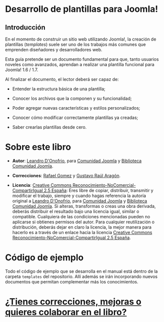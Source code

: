 # Desarrollo de plantillas para Joomla!



## Introducción

En el momento de construir un sitio web utilizando Joomla!, la creación de plantillas (*templates*) suele ser uno de los trabajos más comunes que emprenden diseñadores y desarrolladores web.

Esta guía pretende ser un documento fundamental para que, tanto usuarios noveles como avanzados, aprendan a realizar una plantilla funcional para Joomla! 1.6 / 1.7.

Al finalizar el documento, el lector deberá ser capaz de:


* Entender la estructura básica de una plantilla;

* Conocer los archivos que la componen y su funcionalidad;

* Poder agregar nuevas características y estilos personalizados;

* Conocer cómo modificar correctamente plantillas ya creadas;

* Saber crearlas plantillas desde cero.



# Sobre este libro

* **Autor**: [Leandro D'Onofrio](http://dzign.us/), para [Comunidad Joomla](http://comunidadjoomla.org/) y [Biblioteca Comunidad Joomla](http://biblioteca.comunidadjoomla.org/).

* **Correcciones**: [Rafael Gomez](http://comunidadjoomla.org/) y [Gustavo Raúl Aragón](http://comunidadjoomla.org/).

* **Licencia**: [Creative Commons Reconocimiento-NoComercial-CompartirIgual 2.5 España](http://creativecommons.org/licenses/by-nc-sa/2.5/es/): Eres libre de copiar, distribuir, transmitir y modificar el trabajo, siempre y cuando hagas referencia la autoría original a [Leandro D'Onofrio](http://dzign.us/), para [Comunidad Joomla](http://comunidadjoomla.org/) y [Biblioteca Comunidad Joomla](http://biblioteca.comunidadjoomla.org/). Si alteras, transformas o creas una obra derivada, deberás distribuir el resultado bajo una licencia igual, similar o compatible. Cualquiera de las condiciones mencionadas pueden no aplicarse si obtienes permisos del autor. Para cualquier reutilización o distribución, deberás dejar en claro la licencia, la mejor manera para hacerlo es a través de un enlace hacia la licencia [Creative Commons Reconocimiento-NoComercial-CompartirIgual 2.5 España](http://creativecommons.org/licenses/by-nc-sa/2.5/es/).



# Código de ejemplo

Todo el código de ejemplo que se desarrolla en el manual está dentro de la carpeta ``templates`` del repositorio. Allí además se irán incorporando nuevos documentos que permitan complementar más los conocimientos.



# [¿Tienes correcciones, mejoras o quieres colaborar en el libro?](https://github.com/dzignus/manual_jplantillas/wiki/%C2%BFTienes-correcciones,-mejoras-o-quieres-colaborar-en-el-libro%3F)



